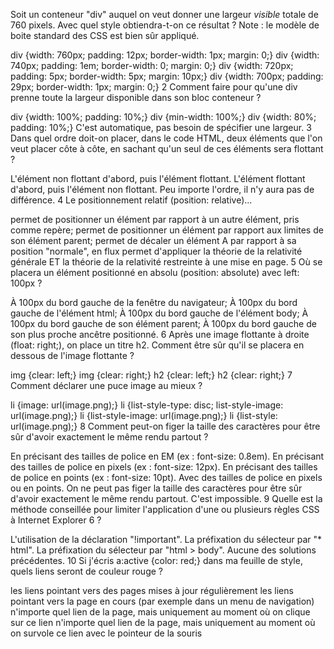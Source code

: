 Soit un conteneur "div" auquel on veut donner une largeur *visible* totale de 760 pixels. Avec quel style obtiendra-t-on ce résultat ? Note : le modèle de boite standard des CSS est bien sûr appliqué.

 div {width: 760px; padding: 12px; border-width: 1px; margin: 0;}
 div {width: 740px; padding: 1em; border-width: 0; margin: 0;}
 div {width: 720px; padding: 5px; border-width: 5px; margin: 10px;}
 div {width: 700px; padding: 29px; border-width: 1px; margin: 0;}
2
Comment faire pour qu'une div prenne toute la largeur disponible dans son bloc conteneur ?

 div {width: 100%; padding: 10%;}
 div {min-width: 100%;}
 div {width: 80%; padding: 10%;}
 C'est automatique, pas besoin de spécifier une largeur.
3
Dans quel ordre doit-on placer, dans le code HTML, deux éléments que l'on veut placer côte à côte, en sachant qu'un seul de ces éléments sera flottant ?

 L'élément non flottant d'abord, puis l'élément flottant.
 L'élément flottant d'abord, puis l'élément non flottant.
 Peu importe l'ordre, il n'y aura pas de différence.
4
Le positionnement relatif (position: relative)...

 permet de positionner un élément par rapport à un autre élément, pris comme repère;
 permet de positionner un élément par rapport aux limites de son élément parent;
 permet de décaler un élément A par rapport à sa position "normale", en flux
 permet d'appliquer la théorie de la relativité générale ET la théorie de la relativité restreinte à une mise en page.
5
Où se placera un élément positionné en absolu (position: absolute) avec left: 100px ?

 À 100px du bord gauche de la fenêtre du navigateur;
 À 100px du bord gauche de l'élément html;
 À 100px du bord gauche de l'élément body;
 À 100px du bord gauche de son élément parent;
 À 100px du bord gauche de son plus proche ancêtre positionné.
6
Après une image flottante à droite (float: right;), on place un titre h2. Comment être sûr qu'il se placera en dessous de l'image flottante ?

 img {clear: left;}
 img {clear: right;}
 h2 {clear: left;}
 h2 {clear: right;}
7
Comment déclarer une puce image au mieux ?

 li {image: url(image.png);}
 li {list-style-type: disc; list-style-image: url(image.png);}
 li {list-style-image: url(image.png);}
 li {list-style: url(image.png);}
8
Comment peut-on figer la taille des caractères pour être sûr d'avoir exactement le même rendu partout ?

 En précisant des tailles de police en EM (ex : font-size: 0.8em).
 En précisant des tailles de police en pixels (ex : font-size: 12px).
 En précisant des tailles de police en points (ex : font-size: 10pt).
 Avec des tailles de police en pixels ou en points.
 On ne peut pas figer la taille des caractères pour être sûr d'avoir exactement le même rendu partout. C'est impossible.
9
Quelle est la méthode conseillée pour limiter l'application d'une ou plusieurs règles CSS à Internet Explorer 6 ?

 L'utilisation de la déclaration "!important".
 La préfixation du sélecteur par "* html".
 La préfixation du sélecteur par "html > body".
 Aucune des solutions précédentes.
10
Si j'écris a:active {color: red;} dans ma feuille de style, quels liens seront de couleur rouge ?

 les liens pointant vers des pages mises à jour régulièrement
 les liens pointant vers la page en cours (par exemple dans un menu de navigation)
 n'importe quel lien de la page, mais uniquement au moment où on clique sur ce lien
 n'importe quel lien de la page, mais uniquement au moment où on survole ce lien avec le pointeur de la souris
